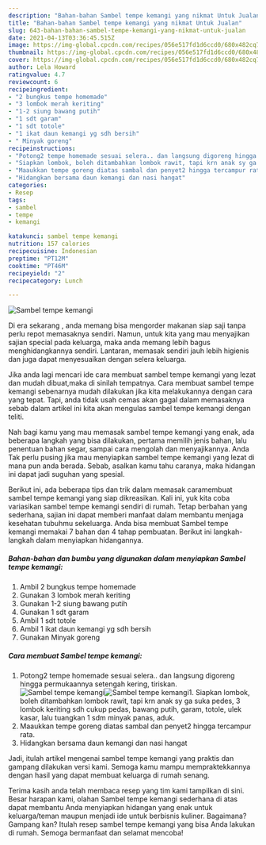 ```yaml
---
description: "Bahan-bahan Sambel tempe kemangi yang nikmat Untuk Jualan"
title: "Bahan-bahan Sambel tempe kemangi yang nikmat Untuk Jualan"
slug: 643-bahan-bahan-sambel-tempe-kemangi-yang-nikmat-untuk-jualan
date: 2021-04-13T03:36:45.515Z
image: https://img-global.cpcdn.com/recipes/056e517fd1d6ccd0/680x482cq70/sambel-tempe-kemangi-foto-resep-utama.jpg
thumbnail: https://img-global.cpcdn.com/recipes/056e517fd1d6ccd0/680x482cq70/sambel-tempe-kemangi-foto-resep-utama.jpg
cover: https://img-global.cpcdn.com/recipes/056e517fd1d6ccd0/680x482cq70/sambel-tempe-kemangi-foto-resep-utama.jpg
author: Lela Howard
ratingvalue: 4.7
reviewcount: 6
recipeingredient:
- "2 bungkus tempe homemade"
- "3 lombok merah keriting"
- "1-2 siung bawang putih"
- "1 sdt garam"
- "1 sdt totole"
- "1 ikat daun kemangi yg sdh bersih"
- " Minyak goreng"
recipeinstructions:
- "Potong2 tempe homemade sesuai selera.. dan langsung digoreng hingga permukaannya setengah kering, tiriskan."
- "Siapkan lombok, boleh ditambahkan lombok rawit, tapi krn anak sy ga suka pedes, 3 lombok keriting sdh cukup pedas, bawang putih, garam, totole, ulek kasar, lalu tuangkan 1 sdm minyak panas, aduk."
- "Maaukkan tempe goreng diatas sambal dan penyet2 hingga tercampur rata."
- "Hidangkan bersama daun kemangi dan nasi hangat"
categories:
- Resep
tags:
- sambel
- tempe
- kemangi

katakunci: sambel tempe kemangi 
nutrition: 157 calories
recipecuisine: Indonesian
preptime: "PT12M"
cooktime: "PT46M"
recipeyield: "2"
recipecategory: Lunch

---
```



![Sambel tempe kemangi](https://img-global.cpcdn.com/recipes/056e517fd1d6ccd0/680x482cq70/sambel-tempe-kemangi-foto-resep-utama.jpg)

Di era  sekarang , anda memang bisa mengorder makanan siap saji tanpa perlu repot memasaknya sendiri. Namun, untuk kita yang mau menyajikan sajian special pada keluarga, maka anda memang lebih bagus menghidangkannya sendiri. Lantaran, memasak sendiri jauh lebih higienis dan juga dapat menyesuaikan dengan selera keluarga.

Jika anda lagi mencari ide cara membuat sambel tempe kemangi yang lezat dan mudah dibuat,maka di sinilah tempatnya. Cara membuat sambel tempe kemangi  sebenarnya mudah dilakukan jika kita melakukannya dengan cara yang tepat. Tapi, anda tidak usah cemas akan gagal dalam memasaknya 
sebab dalam artikel ini kita akan mengulas sambel tempe kemangi dengan teliti.  



Nah bagi kamu yang mau memasak sambel tempe kemangi yang enak, ada beberapa langkah yang bisa dilakukan, pertama memilih jenis bahan, lalu penentuan bahan segar, sampai cara mengolah dan menyajikannya. Anda Tak perlu pusing jika mau menyiapkan sambel tempe kemangi yang lezat di mana pun anda berada. Sebab, asalkan kamu  tahu caranya, maka hidangan ini dapat jadi suguhan yang spesial.

Berikut ini, ada beberapa tips dan trik dalam memasak caramembuat sambel tempe kemangi yang siap dikreasikan. Kali ini, yuk kita coba variasikan sambel tempe kemangi sendiri di rumah. Tetap berbahan yang sederhana, sajian ini dapat memberi manfaat dalam membantu menjaga kesehatan tubuhmu sekeluarga. Anda bisa membuat Sambel tempe kemangi memakai 7 bahan dan 4 tahap pembuatan. Berikut ini langkah-langkah dalam menyiapkan hidangannya.

<!--inarticleads1-->

##### Bahan-bahan dan bumbu yang digunakan dalam menyiapkan Sambel tempe kemangi:

1. Ambil 2 bungkus tempe homemade
1. Gunakan 3 lombok merah keriting
1. Gunakan 1-2 siung bawang putih
1. Gunakan 1 sdt garam
1. Ambil 1 sdt totole
1. Ambil 1 ikat daun kemangi yg sdh bersih
1. Gunakan  Minyak goreng




<!--inarticleads2-->

##### Cara membuat Sambel tempe kemangi:

1. Potong2 tempe homemade sesuai selera.. dan langsung digoreng hingga permukaannya setengah kering, tiriskan.
<img src="https://img-global.cpcdn.com/steps/6b181101520b93f5/160x128cq70/sambel-tempe-kemangi-langkah-memasak-1-foto.jpg" alt="Sambel tempe kemangi"><img src="https://img-global.cpcdn.com/steps/cf319be72b881dc0/160x128cq70/sambel-tempe-kemangi-langkah-memasak-1-foto.jpg" alt="Sambel tempe kemangi">1. Siapkan lombok, boleh ditambahkan lombok rawit, tapi krn anak sy ga suka pedes, 3 lombok keriting sdh cukup pedas, bawang putih, garam, totole, ulek kasar, lalu tuangkan 1 sdm minyak panas, aduk.
1. Maaukkan tempe goreng diatas sambal dan penyet2 hingga tercampur rata.
1. Hidangkan bersama daun kemangi dan nasi hangat




Jadi, itulah artikel mengenai  sambel tempe kemangi  yang praktis dan gampang dilakukan versi kami. Semoga kamu mampu mempraktekkannya dengan hasil yang dapat membuat keluarga di rumah senang. 

Terima kasih anda telah membaca resep yang tim kami tampilkan di sini. Besar harapan kami, olahan  Sambel tempe kemangi sederhana di atas dapat membantu Anda menyiapkan hidangan yang enak untuk keluarga/teman maupun menjadi ide untuk berbisnis kuliner. Bagaimana? Gampang kan? Itulah resep sambel tempe kemangi yang bisa Anda lakukan di rumah. Semoga bermanfaat dan selamat mencoba!

